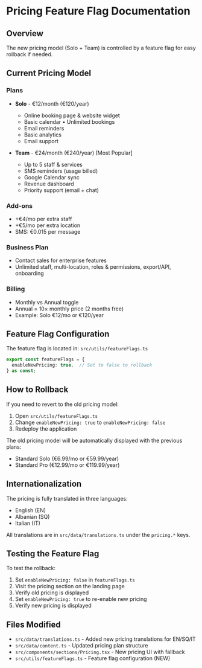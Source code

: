 # Pricing Feature Flag Documentation

## Overview

The new pricing model (Solo + Team) is controlled by a feature flag for easy rollback if needed.

## Current Pricing Model

### Plans
- **Solo** - €12/month (€120/year)
  - Online booking page & website widget
  - Basic calendar • Unlimited bookings
  - Email reminders
  - Basic analytics
  - Email support

- **Team** - €24/month (€240/year) [Most Popular]
  - Up to 5 staff & services
  - SMS reminders (usage billed)
  - Google Calendar sync
  - Revenue dashboard
  - Priority support (email + chat)

### Add-ons
- +€4/mo per extra staff
- +€5/mo per extra location
- SMS: €0.015 per message

### Business Plan
- Contact sales for enterprise features
- Unlimited staff, multi-location, roles & permissions, export/API, onboarding

### Billing
- Monthly vs Annual toggle
- Annual = 10× monthly price (2 months free)
- Example: Solo €12/mo or €120/year

## Feature Flag Configuration

The feature flag is located in: `src/utils/featureFlags.ts`

```typescript
export const featureFlags = {
  enableNewPricing: true,  // Set to false to rollback
} as const;
```

## How to Rollback

If you need to revert to the old pricing model:

1. Open `src/utils/featureFlags.ts`
2. Change `enableNewPricing: true` to `enableNewPricing: false`
3. Redeploy the application

The old pricing model will be automatically displayed with the previous plans:
- Standard Solo (€6.99/mo or €59.99/year)
- Standard Pro (€12.99/mo or €119.99/year)

## Internationalization

The pricing is fully translated in three languages:
- English (EN)
- Albanian (SQ)
- Italian (IT)

All translations are in `src/data/translations.ts` under the `pricing.*` keys.

## Testing the Feature Flag

To test the rollback:
1. Set `enableNewPricing: false` in `featureFlags.ts`
2. Visit the pricing section on the landing page
3. Verify old pricing is displayed
4. Set `enableNewPricing: true` to re-enable new pricing
5. Verify new pricing is displayed

## Files Modified

- `src/data/translations.ts` - Added new pricing translations for EN/SQ/IT
- `src/data/content.ts` - Updated pricing plan structure
- `src/components/sections/Pricing.tsx` - New pricing UI with fallback
- `src/utils/featureFlags.ts` - Feature flag configuration (NEW)


